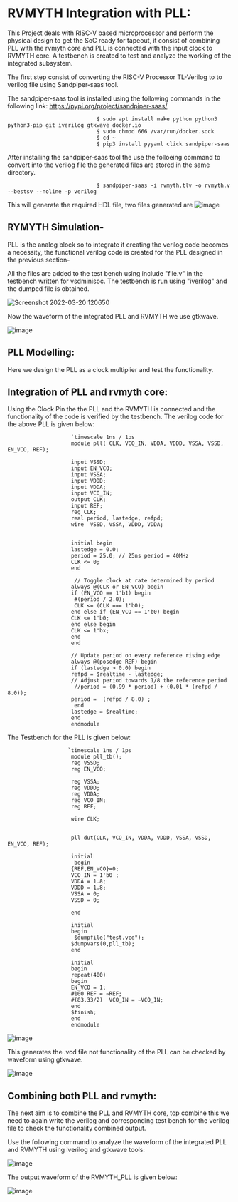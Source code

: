 # RVMYTH Integration with PLL:
This Project deals with RISC-V based microprocessor and perform the physical design to get the SoC ready for tapeout, it consist of combining PLL with the rvmyth core and PLL is connected with the input clock to RVMYTH core. A testbench is created to test and analyze the working of the integrated subsystem.

The first step consist of converting the RISC-V Processor TL-Verilog to to verilog file using Sandpiper-saas tool.

The sandpiper-saas tool is installed using the following commands in the following link:
https://pypi.org/project/sandpiper-saas/
        

                                $ sudo apt install make python python3 python3-pip git iverilog gtkwave docker.io
                                $ sudo chmod 666 /var/run/docker.sock
                                $ cd ~
                                $ pip3 install pyyaml click sandpiper-saas

After installing the sandpiper-saas tool the use the folloeing command to convert into the verilog file the generated files are stored in the same directory.
                                        
                                $ sandpiper-saas -i rvmyth.tlv -o rvmyth.v --bestsv --noline -p verilog 
     
This will generate the required HDL file, two files generated are 
![image](https://user-images.githubusercontent.com/97835399/159148758-adbd68cc-41ca-4938-8b67-8bc2a8ca9c4a.png)

## RYMYTH Simulation-   
PLL is the analog block so to integrate it creating the verilog code becomes a necessity, the functional verilog code is created for the PLL designed in the previous section- 


All the files are added to the test bench using include "file.v" in the testbench written for vsdminisoc. The testbench is run using "iverilog" and the dumped file is obtained.

![Screenshot 2022-03-20 120650](https://user-images.githubusercontent.com/97835399/159152280-9975d939-acf3-4534-8d5a-cbfedfccb0ee.png)


Now the waveform of the integrated PLL and RVMYTH we use gtkwave.



![image](https://user-images.githubusercontent.com/97835399/159637174-3c70157a-3df7-4d83-81d8-771d6e843748.png)

## PLL Modelling: 
Here we design the PLL as a clock multiplier and test the functionality. 
## Integration of PLL and rvmyth core:
Using the Clock Pin the the PLL and the RVMYTH is connected and the functionality of the code is verified by the testbench. The verilog code for the above PLL is given below:


                        `timescale 1ns / 1ps
                        module pll( CLK, VCO_IN, VDDA, VDDD, VSSA, VSSD, EN_VCO, REF);

                        input VSSD;
                        input EN_VCO;
                        input VSSA;
                        input VDDD;
                        input VDDA;
                        input VCO_IN;
                        output CLK;
                        input REF;
                        reg CLK;
                        real period, lastedge, refpd;
                        wire  VSSD, VSSA, VDDD, VDDA;
 

                        initial begin
                        lastedge = 0.0;
                        period = 25.0; // 25ns period = 40MHz
                        CLK <= 0;
                        end

                         // Toggle clock at rate determined by period
                        always @(CLK or EN_VCO) begin
                        if (EN_VCO == 1'b1) begin
                         #(period / 2.0);
                         CLK <= (CLK === 1'b0);
                        end else if (EN_VCO == 1'b0) begin
                        CLK <= 1'b0;
                        end else begin
                        CLK <= 1'bx;
                        end
                        end
   
                        // Update period on every reference rising edge
                        always @(posedge REF) begin
                        if (lastedge > 0.0) begin
                        refpd = $realtime - lastedge;
                        // Adjust period towards 1/8 the reference period
                         //period = (0.99 * period) + (0.01 * (refpd / 8.0));
                        period =  (refpd / 8.0) ;
                         end
                        lastedge = $realtime;
                        end
                        endmodule

The Testbench for the PLL is given below:
                                       
                       `timescale 1ns / 1ps
                        module pll_tb();
                        reg VSSD;
                        reg EN_VCO;
 
                        reg VSSA;
                        reg VDDD;
                        reg VDDA;
                        reg VCO_IN;
                        reg REF;
  
                        wire CLK;


                        pll dut(CLK, VCO_IN, VDDA, VDDD, VSSA, VSSD, EN_VCO, REF);
  
                        initial
                         begin
                        {REF,EN_VCO}=0;
                        VCO_IN = 1'b0 ;
                        VDDA = 1.8;
                        VDDD = 1.8;
                        VSSA = 0;
                        VSSD = 0;
   
                        end
   
                        initial
                        begin
                         $dumpfile("test.vcd");
                        $dumpvars(0,pll_tb);
                        end
 
                        initial
                        begin
                        repeat(400)
                        begin
                        EN_VCO = 1;
                        #100 REF = ~REF;
                        #(83.33/2)  VCO_IN = ~VCO_IN;
                        end
                        $finish;
                        end
                        endmodule
                        
                        
![image](https://user-images.githubusercontent.com/97835399/160181556-fc4d8d49-409f-4ddd-b09c-f58159fd980b.png)

                  
 This generates the .vcd file not functionality of the PLL can be checked by waveform using gtkwave.
 
 
![image](https://user-images.githubusercontent.com/97835399/160181691-e7f2aa48-4549-4804-85e1-320e17b274b2.png)

## Combining both PLL and rvmyth:
The next aim is to combine the PLL and RVMYTH core, top combine this we need to again write the verilog and corresponding test bench for the verilog file to check the functionality combined output.

Use the following command to analyze the waveform of the integrated PLL and RVMYTH using iverilog and gtkwave tools:

![image](https://user-images.githubusercontent.com/97835399/160224915-3e31d923-6d18-4010-bcfd-ac700e101211.png)

The output waveform of the RVMYTH_PLL is given below:


![image](https://user-images.githubusercontent.com/97835399/160224759-a3fe2fe0-a4b7-4cea-b2f2-701af4880849.png)











































   
